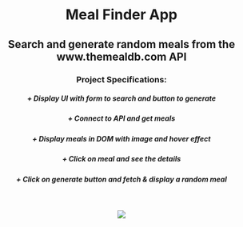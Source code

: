 <h1></h1>
<h1 align="center"><strong>Meal Finder App</strong></h1>

<h2 align="center">Search and generate random meals from the www.themealdb.com API</h2>

<h3 align="center"><b>Project Specifications:</b></h3>

<h5 align="center"><b>+</b> Display UI with form to search and button to generate</h5>
<h5 align="center"><b>+</b> Connect to API and get meals</h5>
<h5 align="center"><b>+</b> Display meals in DOM with image and hover effect</h5>
<h5 align="center"><b>+</b> Click on meal and see the details</h5>
<h5 align="center"><b>+</b> Click on generate button and fetch & display a random meal</h5>
<br/>
<p align="center">
  <img src="https://github.com/eslessons/20-projects-with-vanilla-javascript/blob/master/09%20Meal%20Finder%20%20Fetch%20%20MealDB%20API/screenshot.png?raw=true">
</p>
